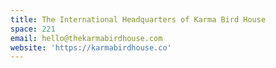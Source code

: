 ```yaml
---
title: The International Headquarters of Karma Bird House
space: 221
email: hello@thekarmabirdhouse.com
website: 'https://karmabirdhouse.co'
---
```


